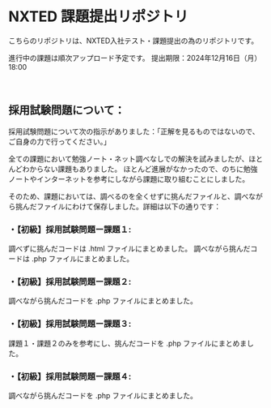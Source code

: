 # NXTED 課題提出リポジトリ

こちらのリポジトリは、NXTED入社テスト・課題提出の為のリポジトリです。

進行中の課題は順次アップロード予定です。
提出期限：2024年12月16日（月）18:00

<br>

## 採用試験問題について：

採用試験問題について次の指示がありました：「正解を見るものではないので、ご自身の力で行ってください。」

全ての課題において勉強ノート・ネット調べなしでの解決を試みましたが、ほとんどわからない課題もありました。
ほとんど進展がなかったので、のちに勉強ノートやインターネットを参考にしながら課題に取り組むことにしました。

そのため、課題においては、調べるのを全くせずに挑んだファイルと、調べながら挑んだファイルにわけて保存しました。詳細は以下の通りです：

### ・【初級】採用試験問題ー課題１:

調べずに挑んだコードは .html ファイルにまとめました。
調べながら挑んだコードは .php ファイルにまとめました。

### ・【初級】採用試験問題ー課題２:

調べながら挑んだコードを .php ファイルにまとめました。

### ・【初級】採用試験問題ー課題３:

課題１・課題２のみを参考にし、挑んだコードを .php ファイルにまとめました。

### ・【初級】採用試験問題ー課題４:

調べながら挑んだコードを .php ファイルにまとめました。